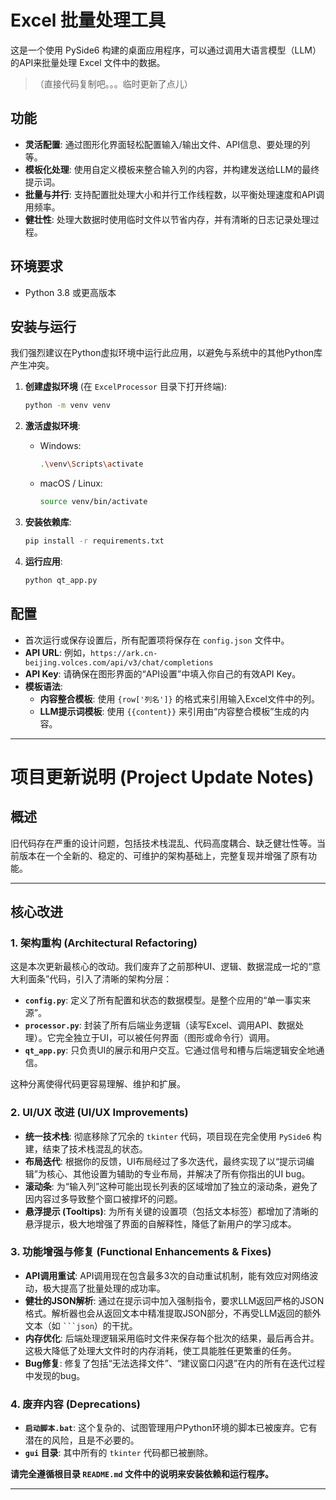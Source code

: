 
# Excel 批量处理工具

这是一个使用 PySide6 构建的桌面应用程序，可以通过调用大语言模型（LLM）的API来批量处理 Excel 文件中的数据。
> （直接代码复制吧。。。临时更新了点儿）

## 功能

- **灵活配置**: 通过图形化界面轻松配置输入/输出文件、API信息、要处理的列等。
- **模板化处理**: 使用自定义模板来整合输入列的内容，并构建发送给LLM的最终提示词。
- **批量与并行**: 支持配置批处理大小和并行工作线程数，以平衡处理速度和API调用频率。
- **健壮性**: 处理大数据时使用临时文件以节省内存，并有清晰的日志记录处理过程。

## 环境要求

- Python 3.8 或更高版本

## 安装与运行

我们强烈建议在Python虚拟环境中运行此应用，以避免与系统中的其他Python库产生冲突。

1.  **创建虚拟环境** (在 `ExcelProcessor` 目录下打开终端):
    ```bash
    python -m venv venv
    ```

2.  **激活虚拟环境**:
    -   Windows:
        ```bash
        .\venv\Scripts\activate
        ```
    -   macOS / Linux:
        ```bash
        source venv/bin/activate
        ```

3.  **安装依赖库**:
    ```bash
    pip install -r requirements.txt
    ```

4.  **运行应用**:
    ```bash
    python qt_app.py
    ```

## 配置

- 首次运行或保存设置后，所有配置项将保存在 `config.json` 文件中。
- **API URL**: 例如，`https://ark.cn-beijing.volces.com/api/v3/chat/completions`
- **API Key**: 请确保在图形界面的“API设置”中填入你自己的有效API Key。
- **模板语法**:
    -   **内容整合模板**: 使用 `{row['列名']}` 的格式来引用输入Excel文件中的列。
    -   **LLM提示词模板**: 使用 `{{content}}` 来引用由“内容整合模板”生成的内容。

---

# 项目更新说明 (Project Update Notes)

## 概述

旧代码存在严重的设计问题，包括技术栈混乱、代码高度耦合、缺乏健壮性等。当前版本在一个全新的、稳定的、可维护的架构基础上，完整复现并增强了原有功能。

---

## 核心改进

### 1. 架构重构 (Architectural Refactoring)

这是本次更新最核心的改动。我们废弃了之前那种UI、逻辑、数据混成一坨的“意大利面条”代码，引入了清晰的架构分层：

-   **`config.py`**: 定义了所有配置和状态的数据模型。是整个应用的“单一事实来源”。
-   **`processor.py`**: 封装了所有后端业务逻辑（读写Excel、调用API、数据处理）。它完全独立于UI，可以被任何界面（图形或命令行）调用。
-   **`qt_app.py`**: 只负责UI的展示和用户交互。它通过信号和槽与后端逻辑安全地通信。

这种分离使得代码更容易理解、维护和扩展。

### 2. UI/UX 改进 (UI/UX Improvements)

-   **统一技术栈**: 彻底移除了冗余的 `tkinter` 代码，项目现在完全使用 `PySide6` 构建，结束了技术栈混乱的状态。
-   **布局迭代**: 根据你的反馈，UI布局经过了多次迭代，最终实现了以“提示词编辑”为核心、其他设置为辅助的专业布局，并解决了所有你指出的UI bug。
-   **滚动条**: 为“输入列”这种可能出现长列表的区域增加了独立的滚动条，避免了因内容过多导致整个窗口被撑坏的问题。
-   **悬浮提示 (Tooltips)**: 为所有关键的设置项（包括文本标签）都增加了清晰的悬浮提示，极大地增强了界面的自解释性，降低了新用户的学习成本。

### 3. 功能增强与修复 (Functional Enhancements & Fixes)

-   **API调用重试**: API调用现在包含最多3次的自动重试机制，能有效应对网络波动，极大提高了批量处理的成功率。
-   **健壮的JSON解析**: 通过在提示词中加入强制指令，要求LLM返回严格的JSON格式。解析器也会从返回文本中精准提取JSON部分，不再受LLM返回的额外文本（如 ` ```json `）的干扰。
-   **内存优化**: 后端处理逻辑采用临时文件来保存每个批次的结果，最后再合并。这极大降低了处理大文件时的内存消耗，使工具能胜任更繁重的任务。
-   **Bug修复**: 修复了包括“无法选择文件”、“建议窗口闪退”在内的所有在迭代过程中发现的bug。

### 4. 废弃内容 (Deprecations)

-   **`启动脚本.bat`**: 这个复杂的、试图管理用户Python环境的脚本已被废弃。它有潜在的风险，且是不必要的。
-   **`gui` 目录**: 其中所有的 `tkinter` 代码都已被删除。

**请完全遵循根目录 `README.md` 文件中的说明来安装依赖和运行程序。**

---

